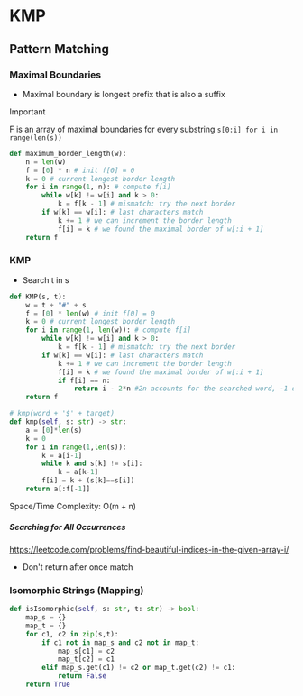 # KMP
## Pattern Matching

### Maximal Boundaries

- Maximal boundary is longest prefix that is also a suffix
>[!important]
>F is an array of maximal boundaries for every substring `s[0:i] for i in range(len(s))`

```python
def maximum_border_length(w):
	n = len(w)
	f = [0] * n # init f[0] = 0
	k = 0 # current longest border length
	for i in range(1, n): # compute f[i]
		while w[k] != w[i] and k > 0:
			k = f[k - 1] # mismatch: try the next border
		if w[k] == w[i]: # last characters match
			k += 1 # we can increment the border length
			f[i] = k # we found the maximal border of w[:i + 1]
	return f
```

### KMP

- Search t in s

```python
def KMP(s, t):
	w = t + "#" + s
	f = [0] * len(w) # init f[0] = 0
	k = 0 # current longest border length
	for i in range(1, len(w)): # compute f[i]
		while w[k] != w[i] and k > 0:
			k = f[k - 1] # mismatch: try the next border
		if w[k] == w[i]: # last characters match
			k += 1 # we can increment the border length
			f[i] = k # we found the maximal border of w[:i + 1]
			if f[i] == n:
				return i - 2*n #2n accounts for the searched word, -1 omitted for the separator used
	return f
```

```python
# kmp(word + '$' + target)
def kmp(self, s: str) -> str:
	a = [0]*len(s) 
	k = 0
	for i in range(1,len(s)): 
		k = a[i-1]
		while k and s[k] != s[i]: 
			k = a[k-1]
		f[i] = k + (s[k]==s[i]) 
	return a[:f[-1]]
```

Space/Time Complexity: O(m + n)
##### Searching for All Occurrences
https://leetcode.com/problems/find-beautiful-indices-in-the-given-array-i/
- Don't return after once match
### Isomorphic Strings (Mapping)

```python
def isIsomorphic(self, s: str, t: str) -> bool:
	map_s = {}
	map_t = {}
	for c1, c2 in zip(s,t):
		if c1 not in map_s and c2 not in map_t:
			map_s[c1] = c2
			map_t[c2] = c1
		elif map_s.get(c1) != c2 or map_t.get(c2) != c1:
			return False
	return True
```
